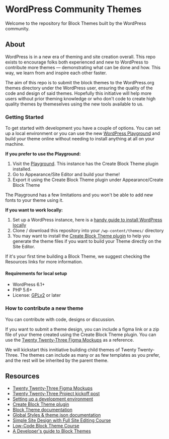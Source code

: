 # WordPress Community Themes

Welcome to the repository for Block Themes built by the WordPress community.

## About

WordPress is in a new era of theming and site creation overall. This repo exists to encourage folks both experienced and new to WordPress to contribute more themes — demonstrating what can be done and how. This way, we learn from and inspire each other faster.

The aim of this repo is to submit the block themes to the WordPress.org themes directory under the WordPress user, ensuring the quality of the code and design of said themes. Hopefully this initiative will help more users without prior theming knowledge or who don't code to create high quality themes by themeselves using the new tools available to us.

### Getting Started

To get started with development you have a couple of options. You can set up a local environment or you can use the new [WordPress Playground](https://developer.wordpress.org/playground/) and build your theme online without needing to install anything at all on your machine.

**If you prefer to use the Playground:**

1. Visit the [Playground](https://developer.wordpress.org/playground/demo/?step=playground&theme=twentytwentythree&plugin=gutenberg&plugin=create-block-theme.1.3.8.zip&url=/wp-admin/index.php). This instance has the Create Block Theme plugin installed.
1. Go to Appearance/Site Editor and build your theme!
2. Export it using the Create Block Theme plugin under Appearance/Create Block Theme

The Playground has a few limitations and you won't be able to add new fonts to your theme using it.

**If you want to work locally:**

1. Set up a WordPress instance, here is a [handy guide to install WordPress locally](https://wordpress.org/support/article/installing-wordpress-on-your-own-computer/)
2. Clone / download this repository into your `/wp-content/themes/` directory
3. You may want to install the [Create Block Theme plugin](https://wordpress.org/plugins/create-block-theme/) to help you generate the theme files if you want to build your Theme directly on the Site Editor.

If it's your first time building a Block Theme, we suggest checking the Resources links for more information.

#### Requirements for local setup

- WordPress 6.1+
- PHP 5.6+
- License: [GPLv2](http://www.gnu.org/licenses/gpl-2.0.html) or later

### How to contribute a new theme

You can contribute with code, designs or discussion. 

If you want to submit a theme design, you can include a figma link or a zip file of your theme created using the Create Block Theme plugin. You can use the [Twenty Twenty-Three Figma Mockups](https://www.figma.com/community/file/1139275543113752375) as a reference.

We will kickstart this innitiative building child themes of Twenty Twenty-Three. The themes can include as many or as few templates as you prefer, and the rest will be inherited by the parent theme.

## Resources

- [Twenty Twenty-Three Figma Mockups](https://www.figma.com/community/file/1139275543113752375)
- [Twenty Twenty-Three Project kickoff post](https://make.wordpress.org/design/2022/08/10/twenty-twenty-three-default-theme-project-kickoff/)
- [Setting up a development environment](https://developer.wordpress.org/block-editor/handbook/tutorials/devenv/)
- [Create Block Theme plugin](https://github.com/WordPress/create-block-theme)
- [Block Theme documentation](https://developer.wordpress.org/block-editor/how-to-guides/themes/block-theme-overview)
- [Global Styles & theme.json documentation](https://developer.wordpress.org/block-editor/how-to-guides/themes/theme-json/)
- [Simple Site Design with Full Site Editing Course](https://learn.wordpress.org/course/simple-site-design-with-full-site-editing/)
- [Low-Code Block Theme Course](https://learn.wordpress.org/course/develop-your-first-low-code-block-theme/)
- [A Developer's guide to Block Themes](https://learn.wordpress.org/course/a-developers-guide-to-block-themes-part-1/)
